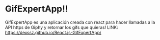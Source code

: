 # GifExpertApp!!

GifExpertApp es una aplicación creada con react para hacer llamadas a la API https de Giphy y retornar los gifs que quieras!
LINK: https://dexssz.github.io/React.js-GifExpertApp/
